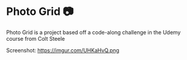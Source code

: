 # Photo Grid :camera:
Photo Grid is a project based off a code-along challenge in the Udemy course from Colt Steele

Screenshot:
https://imgur.com/UHKaHvQ.png
